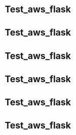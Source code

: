 # Test_aws_flask
# Test_aws_flask
# Test_aws_flask
# Test_aws_flask
# Test_aws_flask
# Test_aws_flask
